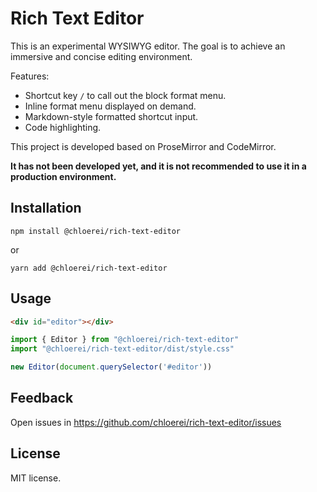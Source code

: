 # Rich Text Editor

This is an experimental WYSIWYG editor. The goal is to achieve an immersive and concise editing environment.

Features:

- Shortcut key `/` to call out the block format menu.
- Inline format menu displayed on demand.
- Markdown-style formatted shortcut input.
- Code highlighting.

This project is developed based on ProseMirror and CodeMirror.

**It has not been developed yet, and it is not recommended to use it in a production environment.**

## Installation

```
npm install @chloerei/rich-text-editor
```

or

```
yarn add @chloerei/rich-text-editor
```

## Usage

```html
<div id="editor"></div>
```

```javascript
import { Editor } from "@chloerei/rich-text-editor"
import "@chloerei/rich-text-editor/dist/style.css"

new Editor(document.querySelector('#editor'))
```

## Feedback

Open issues in https://github.com/chloerei/rich-text-editor/issues

## License

MIT license.
